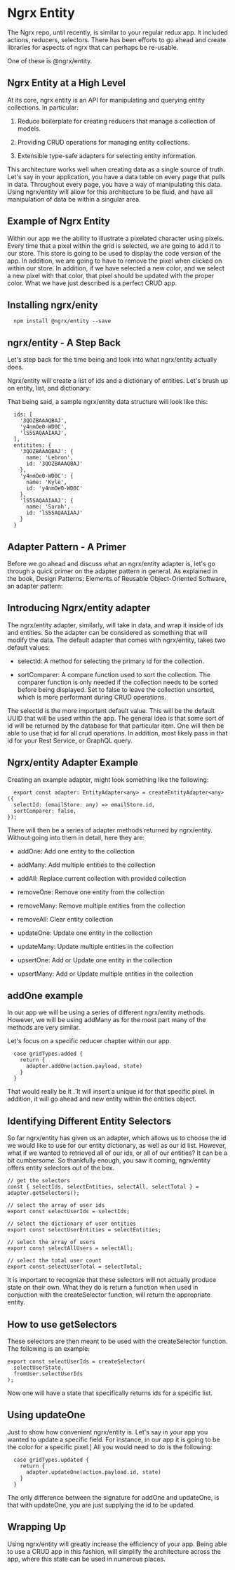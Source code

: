 Ngrx Entity 
============

The Ngrx repo, until recently, is similar to your regular redux app. It
included actions, reducers, selectors. There has been efforts to go
ahead and create libraries for aspects of ngrx that can perhaps be
re-usable.

One of these is \@ngrx/entity.

 Ngrx Entity at a High Level 
----------------------------

At its core, ngrx entity is an API for manipulating and querying entity
collections. In particular:

1.  Reduce boilerplate for creating reducers that manage a collection of
    models.

2.  Providing CRUD operations for managing entity collections.

3.  Extensible type-safe adapters for selecting entity information.

This architecture works well when creating data as a single source of
truth. Let's say in your application, you have a data table on every
page that pulls in data. Throughout every page, you have a way of
manipulating this data. Using ngrx/entity will allow for this
architecture to be fluid, and have all manipulation of data be within a
singular area.

 Example of Ngrx Entity 
-----------------------

Within our app we the ability to illustrate a pixelated character using
pixels. Every time that a pixel within the grid is selected, we are
going to add it to our store. This store is going to be used to display
the code version of the app. In addition, we are going to have to remove
the pixel when clicked on within our store. In addition, if we have
selected a new color, and we select a new pixel with that color, that
pixel should be updated with the proper color. What we have just
described is a perfect CRUD app.

 Installing ngrx/enity 
----------------------

      npm install @ngrx/entity --save

 ngrx/entity - A Step Back 
--------------------------

Let's step back for the time being and look into what ngrx/entity
actually does.

Ngrx/entity will create a list of ids and a dictionary of entities.
Let's brush up on entity, list, and dictionary:

That being said, a sample ngrx/entity data structure will look like
this:

      ids: [
        '3QOZBAAAQBAJ',
        'y4nmOe0-WD0C',
        'lS5SAQAAIAAJ',
      ],
      entitites: {
        '3QOZBAAAQBAJ': {
          name: 'Lebron',
          id: '3QOZBAAAQBAJ'
        },
        'y4nmOe0-WD0C': {
          name: 'Kyle',
          id: 'y4nmOe0-WD0C'
        },
        'lS5SAQAAIAAJ': {
          name: 'Sarah',
          id: 'lS5SAQAAIAAJ'
        }
      }

 Adapter Pattern - A Primer 
---------------------------

Before we go ahead and discuss what an ngrx/entity adapter is, let's go
through a quick primer on the adapter pattern in general. As explained
in the book, Design Patterns: Elements of Reusable Object-Oriented
Software, an adapter pattern:

 Introducing Ngrx/entity adapter 
--------------------------------

The ngrx/entity adapter, similarly, will take in data, and wrap it
inside of ids and entities. So the adapter can be considered as
something that will modify the data. The default adapter that comes with
ngrx/entity, takes two default values:

-   selectId: A method for selecting the primary id for the collection.

-   sortComparer: A compare function used to sort the collection. The
    comparer function is only needed if the collection needs to be
    sorted before being displayed. Set to false to leave the collection
    unsorted, which is more performant during CRUD operations.

The selectId is the more important default value. This will be the
default UUID that will be used within the app. The general idea is that
some sort of id will be returned by the database for that particular
item. One will then be able to use that id for all crud operations. In
addition, most likely pass in that id for your Rest Service, or GraphQL
query.

 Ngrx/entity Adapter Example 
----------------------------

Creating an example adapter, might look something like the following:

      export const adapter: EntityAdapter<any> = createEntityAdapter<any>({
      selectId: (emailStore: any) => emailStore.id,
      sortComparer: false,
    });

There will then be a series of adapter methods returned by ngrx/entity.
Without going into them in detail, here they are:

-   addOne: Add one entity to the collection

-   addMany: Add multiple entities to the collection

-   addAll: Replace current collection with provided collection

-   removeOne: Remove one entity from the collection

-   removeMany: Remove multiple entities from the collection

-   removeAll: Clear entity collection

-   updateOne: Update one entity in the collection

-   updateMany: Update multiple entities in the collection

-   upsertOne: Add or Update one entity in the collection

-   upsertMany: Add or Update multiple entities in the collection

 addOne example 
---------------

In our app we will be using a series of different ngrx/entity methods.
However, we will be using addMany as for the most part many of the
methods are very similar.

Let's focus on a specific reducer chapter within our app.

      case gridTypes.added {
        return {
          adapter.addOne(action.payload, state)
        }
      }

That would really be it .̂ It will insert a unique id for that specific
pixel. In addition, it will go ahead and new entity within the entities
object.

 Identifying Different Entity Selectors 
---------------------------------------

So far ngrx/entity has given us an adapter, which allows us to choose
the id we would like to use for our entity dictionary, as well as our id
list. However, what if we wanted to retrieved all of our ids, or all of
our entities? It can be a bit cumbersome. So thankfully enough, you saw
it coming, ngrx/entity offers entity selectors out of the box.

    // get the selectors
    const { selectIds, selectEntities, selectAll, selectTotal } = adapter.getSelectors();

    // select the array of user ids
    export const selectUserIds = selectIds;

    // select the dictionary of user entities
    export const selectUserEntities = selectEntities;

    // select the array of users
    export const selectAllUsers = selectAll;

    // select the total user count
    export const selectUserTotal = selectTotal;

It is important to recognize that these selectors will not actually
produce state on their own. What they do is return a function when used
in conjuction with the createSelector function, will return the
appropriate entity.

 How to use getSelectors 
------------------------

These selectors are then meant to be used with the createSelector
function. The following is an example:

    export const selectUserIds = createSelector(
      selectUserState,
      fromUser.selectUserIds
    );

Now one will have a state that specifically returns ids for a specific
list.

 Using updateOne 
----------------

Just to show how convenient ngrx/entity is. Let's say in your app you
wanted to update a specific field. For instance, in our app it is going
to be the color for a specific pixel.\] All you would need to do is the
following:

      case gridTypes.updated {
        return {
          adapter.updateOne(action.payload.id, state)
        }
      }

The only difference between the signature for addOne and updateOne, is
that with updateOne, you are just supplying the id to be updated.

 Wrapping Up 
------------

Using ngrx/entity will greatly increase the efficiency of your app.
Being able to use a CRUD app in this fashion, will simplify the
architecture across the app, where this state can be used in numerous
places.
